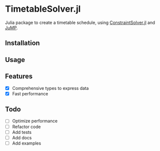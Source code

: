 # TimetableSolver.jl

Julia package to create a timetable schedule, using [ConstraintSolver.jl](https://github.com/Wikunia/ConstraintSolver.jl) and [JuMP](https://github.com/jump-dev/JuMP.jl).

## Installation

## Usage

## Features

- [X] Comprehensive types to express data
- [X] Fast performance

## Todo

- [ ] Optimize performance
- [ ] Refactor code
- [ ] Add tests
- [ ] Add docs
- [ ] Add examples
